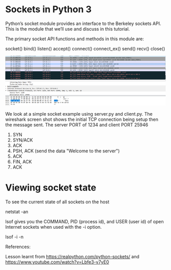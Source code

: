 # Sockets in Python 3

Python’s socket module provides an interface to the Berkeley sockets API. This is the module that we’ll use and discuss in this tutorial.

The primary socket API functions and methods in this module are:

socket()
bind()
listen()
accept()
connect()
connect_ex()
send()
recv()
close()

![TCP Connection](tcpCapture.PNG)

We look at a simple socket example using server.py and client.py.  The wireshark screen shot shows the initial TCP connection
being setup then the message sent.  The server PORT of 1234 and client PORT 25946 
1.  SYN
2.  SYN/ACK
3.  ACK
4.  PSH, ACK (send the data "Welcome to the server")
5.  ACK
6.  FIN, ACK
7.  ACK

# Viewing socket state

To see the current state of all  sockets on the host

netstat -an

lsof gives you the COMMAND, PID (process id), and USER (user id) of open Internet sockets when used with the -i option.

lsof -i -n

References:

Lesson learnt from https://realpython.com/python-sockets/ and https://www.youtube.com/watch?v=Lbfe3-v7yE0

